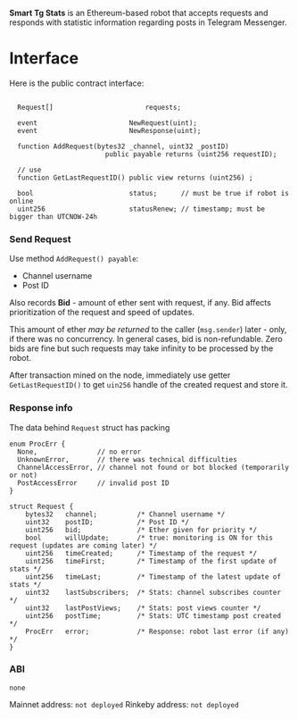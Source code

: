 **Smart Tg Stats** is an Ethereum-based robot that accepts requests and responds with
statistic information regarding posts in Telegram Messenger.

# Interface
Here is the public contract interface:

```sol

  Request[]                       requests;

  event                       NewRequest(uint);
  event                       NewResponse(uint);

  function AddRequest(bytes32 _channel, uint32 _postID)
                        public payable returns (uint256 requestID);

  // use
  function GetLastRequestID() public view returns (uint256) ;

  bool                        status;      // must be true if robot is online
  uint256                     statusRenew; // timestamp; must be bigger than UTCNOW-24h
```

### Send Request
Use method `AddRequest() payable`:

- Channel username
- Post ID

Also records **Bid** - amount of ether sent with request, if any.
Bid affects prioritization of the request and speed of updates.

This amount of ether _may be returned_ to the caller (`msg.sender`) later - only, if there was no concurrency.
In general cases, bid is non-refundable.
Zero bids are fine but such requests may take infinity to be processed by the robot.

After transaction mined on the node,
immediately use getter `GetLastRequestID()` to get `uin256` handle of the created request
and store it.

### Response info
The data behind `Request` struct has packing

```sol
enum ProcErr {
  None,               // no error
  UnknownError,       // there was technical difficulties
  ChannelAccessError, // channel not found or bot blocked (temporarily or not)
  PostAccessError     // invalid post ID
}

struct Request {
    bytes32   channel;          /* Channel username */
    uint32    postID;           /* Post ID */
    uint256   bid;              /* Ether given for priority */
    bool      willUpdate;       /* true: monitoring is ON for this request (updates are coming later) */
    uint256   timeCreated;      /* Timestamp of the request */
    uint256   timeFirst;        /* Timestamp of the first update of stats */
    uint256   timeLast;         /* Timestamp of the latest update of stats */
    uint32    lastSubscribers;  /* Stats: channel subscribes counter */
    uint32    lastPostViews;    /* Stats: post views counter */
    uint256   postTime;         /* Stats: UTC timestamp post created */
    ProcErr   error;            /* Response: robot last error (if any) */
}
```

### ABI
```
none
```

Mainnet address: `not deployed`
Rinkeby address: `not deployed`

